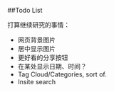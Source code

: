 ##Todo List

打算继续研究的事情：

* 网页背景图片
* 居中显示图片
* 更好看的分享按钮
* 在某处显示日期、时间？
* Tag Cloud/Categories, sort of.
* Insite search